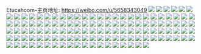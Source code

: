 Etucahcom-主页地址: https://weibo.com/u/5658343049 
![](https://wx4.sinaimg.cn/mw2000/006aVPvzgy1h8r42w0gktj310h0u0agb.jpg) 
![](https://wx4.sinaimg.cn/mw2000/006aVPvzgy1h8r42utt9kj31400u0gsb.jpg) 
![](https://wx4.sinaimg.cn/mw2000/006aVPvzgy1h8r42vg3rtj30u0140wla.jpg) 
![](https://wx4.sinaimg.cn/mw2000/006aVPvzgy1h8r42wfceoj30u50u0dk2.jpg) 
![](https://wx4.sinaimg.cn/mw2000/006aVPvzgy1h8clqlpxmzj30u0140wkr.jpg) 
![](https://wx4.sinaimg.cn/mw2000/006aVPvzgy1h8clql5ipuj30u0140448.jpg) 
![](https://wx4.sinaimg.cn/mw2000/006aVPvzgy1h8clqmc0ctj30u0140dln.jpg) 
![](https://wx4.sinaimg.cn/mw2000/006aVPvzgy1h8clqmyke9j30u01400zi.jpg) 
![](https://wx4.sinaimg.cn/mw2000/006aVPvzgy1h8clqoamivj30u0140120.jpg) 
![](https://wx4.sinaimg.cn/mw2000/006aVPvzgy1h8clqp1puhj30u0141dof.jpg) 
![](https://wx4.sinaimg.cn/mw2000/006aVPvzgy1h89dtg2uaej30u010y444.jpg) 
![](https://wx4.sinaimg.cn/mw2000/006aVPvzgy1h89dtgiiscj30u00ygdl0.jpg) 
![](https://wx4.sinaimg.cn/mw2000/006aVPvzgy1h89dthb5nhj30u0141tgr.jpg) 
![](https://wx4.sinaimg.cn/mw2000/006aVPvzgy1h89dti4q0dj30u01427c5.jpg) 
![](https://wx4.sinaimg.cn/mw2000/006aVPvzgy1h89dtm3z62j30u0140103.jpg) 
![](https://wx4.sinaimg.cn/mw2000/006aVPvzgy1h89dtkqaanj30u014ptiq.jpg) 
![](https://wx4.sinaimg.cn/mw2000/006aVPvzgy1h89dtlex1uj30sg0sg44t.jpg) 
![](https://wx4.sinaimg.cn/mw2000/006aVPvzgy1h7qyxg3f6xj30u0142qag.jpg) 
![](https://wx4.sinaimg.cn/mw2000/006aVPvzgy1h7n457rhjsj30u0140wk4.jpg) 
![](https://wx4.sinaimg.cn/mw2000/006aVPvzgy1h7n45d30fdj30u0140n1w.jpg) 
![](https://wx4.sinaimg.cn/mw2000/006aVPvzgy1h7n458deo3j30u0140n20.jpg) 
![](https://wx4.sinaimg.cn/mw2000/006aVPvzgy1h7n458xle6j30u0140tdm.jpg) 
![](https://wx4.sinaimg.cn/mw2000/006aVPvzgy1h7n45aaw3mj30sx12kafh.jpg) 
![](https://wx4.sinaimg.cn/mw2000/006aVPvzgy1h7n456vwwyj30u0140jx5.jpg) 
![](https://wx4.sinaimg.cn/mw2000/006aVPvzgy1h7n45cda2rj30u014043b.jpg) 
![](https://wx4.sinaimg.cn/mw2000/006aVPvzgy1h7n45b0e25j30u0140dla.jpg) 
![](https://wx4.sinaimg.cn/mw2000/006aVPvzgy1h7n45buwkoj30u0140wkf.jpg) 
![](https://wx4.sinaimg.cn/mw2000/006aVPvzgy1h7j2acqpogj30s00sgtdn.jpg) 
![](https://wx4.sinaimg.cn/mw2000/006aVPvzgy1h7gesl51ujj30u015egqz.jpg) 
![](https://wx4.sinaimg.cn/mw2000/006aVPvzgy1h7fo2oww9hj30u0140afg.jpg) 
![](https://wx4.sinaimg.cn/mw2000/006aVPvzgy1h7fo2slei5j30u0141q5t.jpg) 
![](https://wx4.sinaimg.cn/mw2000/006aVPvzgy1h7fo2mmetrj30sg23vwuh.jpg) 
![](https://wx4.sinaimg.cn/mw2000/006aVPvzgy1h7fo2pnexgj30u0140wm1.jpg) 
![](https://wx4.sinaimg.cn/mw2000/006aVPvzgy1h7fo2nxpq9j30u00urjyf.jpg) 
![](https://wx4.sinaimg.cn/mw2000/006aVPvzgy1h78kspw5eej30u00u0gru.jpg) 
![](https://wx4.sinaimg.cn/mw2000/006aVPvzgy1h6x68mzuclj323x2wchdu.jpg) 
![](https://wx4.sinaimg.cn/mw2000/006aVPvzgy1h6vte5wknij32802tau0y.jpg) 
![](https://wx4.sinaimg.cn/mw2000/006aVPvzgy1h6vtf4bgwjj32802you0z.jpg) 
![](https://wx4.sinaimg.cn/mw2000/006aVPvzgy1h6vtdyyi91j32802yo1kz.jpg) 
![](https://wx4.sinaimg.cn/mw2000/006aVPvzgy1h6vtfejggoj327z2swqv6.jpg) 
![](https://wx4.sinaimg.cn/mw2000/006aVPvzgy1h6vtf8rcohj32802yo4qp.jpg) 
![](https://wx4.sinaimg.cn/mw2000/006aVPvzgy1h6vtebz9tvj323x2wcnpe.jpg) 
![](https://wx4.sinaimg.cn/mw2000/006aVPvzgy1h6vtfss2pbj32802yox6r.jpg) 
![](https://wx4.sinaimg.cn/mw2000/006aVPvzgy1h6vtfyh3t0j327z2ynhdu.jpg) 
![](https://wx4.sinaimg.cn/mw2000/006aVPvzgy1h6cb1ck89gj30k90wc0te.jpg) 
![](https://wx4.sinaimg.cn/mw2000/006aVPvzgy1h6cb1yum90j30k90wdq5z.jpg) 
![](https://wx4.sinaimg.cn/mw2000/006aVPvzgy1h631394xiqj30sg35swn9.jpg) 
![](https://wx4.sinaimg.cn/mw2000/006aVPvzgy1h6313apnusj30sg1n94b4.jpg) 
![](https://wx4.sinaimg.cn/mw2000/006aVPvzgy1h6313bl0elj30u0140jsw.jpg) 
![](https://wx4.sinaimg.cn/mw2000/006aVPvzgy1h6313dr4vnj30u01bfgnx.jpg) 
![](https://wx4.sinaimg.cn/mw2000/006aVPvzgy1h6313fcqusj30u0140dic.jpg) 
![](https://wx4.sinaimg.cn/mw2000/006aVPvzgy1h5uovi5uegj31400u0dhi.jpg) 
![](https://wx4.sinaimg.cn/mw2000/006aVPvzgy1h5uovj0a6mj30u00u0q4f.jpg) 
![](https://wx4.sinaimg.cn/mw2000/006aVPvzgy1h5uovhbgdyj31400u0q4l.jpg) 
![](https://wx4.sinaimg.cn/mw2000/006aVPvzgy1h5uovkesnbj30u010cq46.jpg) 
![](https://wx4.sinaimg.cn/mw2000/006aVPvzgy1h5uovm4iipj30u00u03zl.jpg) 
![](https://wx4.sinaimg.cn/mw2000/006aVPvzgy1h5o61tbc0cj30wi0lrgp8.jpg) 
![](https://wx4.sinaimg.cn/mw2000/006aVPvzgy1h51ljf5lmlj30sg50jb29.jpg) 
![](https://wx4.sinaimg.cn/mw2000/006aVPvzgy1h51ljgtcruj30sg6ere81.jpg) 
![](https://wx4.sinaimg.cn/mw2000/006aVPvzgy1h51lji7lhoj30sg7777wh.jpg) 
![](https://wx4.sinaimg.cn/mw2000/006aVPvzgy1h51ljcwt7bj30sg7udkjl.jpg) 
![](https://wx4.sinaimg.cn/mw2000/006aVPvzgy1h51ljk4wioj30sg8ruu0x.jpg) 
![](https://wx4.sinaimg.cn/mw2000/006aVPvzgy1h51ljm2rhej30sg8sd1ky.jpg) 
![](https://wx4.sinaimg.cn/mw2000/006aVPvzgy1h51ljnn3tpj30sg96n7wi.jpg) 
![](https://wx4.sinaimg.cn/mw2000/006aVPvzgy1h51ljpndq4j30sg8q4b2a.jpg) 
![](https://wx4.sinaimg.cn/mw2000/006aVPvzgy1h51ljrd786j30sg2wa7k8.jpg) 
![](https://wx4.sinaimg.cn/mw2000/006aVPvzgy1h1wfezz064j32c033yx6q.jpg) 
![](https://wx4.sinaimg.cn/mw2000/006aVPvzgy1h1wff6sj61j32c033zkjl.jpg) 
![](https://wx4.sinaimg.cn/mw2000/006aVPvzgy1h1wfepwg70j32c0340npe.jpg) 
![](https://wx4.sinaimg.cn/mw2000/006aVPvzgy1h1wfebg1jlj32by33ykjm.jpg) 
![](https://wx4.sinaimg.cn/mw2000/006aVPvzly1gyqxt4k9qkj30u014010m.jpg) 
![](https://wx4.sinaimg.cn/mw2000/006aVPvzgy1gwesmt5vd3j30u0140gtd.jpg) 
![](https://wx4.sinaimg.cn/mw2000/006aVPvzgy1gwesms4dbvj30u0140aht.jpg) 
![](https://wx4.sinaimg.cn/mw2000/006aVPvzgy1gwesmo63o9j30u0140aik.jpg) 
![](https://wx4.sinaimg.cn/mw2000/006aVPvzgy1gwesmp4em2j30u0140wkm.jpg) 
![](https://wx4.sinaimg.cn/mw2000/006aVPvzgy1gwesmqncmuj30u01bgwnb.jpg) 
![](https://wx4.sinaimg.cn/mw2000/006aVPvzgy1gwesmptnm9j30u01e3thz.jpg) 
![](https://wx4.sinaimg.cn/mw2000/006aVPvzgy1gwesmnhmxpj30u0140afc.jpg) 
![](https://wx4.sinaimg.cn/mw2000/006aVPvzgy1gwesmm1hw6j30u0140dkq.jpg) 
![](https://wx4.sinaimg.cn/mw2000/006aVPvzgy1gwesmr7r6gj30u0140q9y.jpg) 
![](https://wx4.sinaimg.cn/mw2000/006aVPvzly1gnf0jpmeprj31ho1zkx6p.jpg) 
![](https://wx4.sinaimg.cn/mw2000/006aVPvzly1gnf0jr7jvjj31ho1zknpd.jpg) 
![](https://wx4.sinaimg.cn/mw2000/006aVPvzly1gnf0jqezrgj31ho1zkhdt.jpg) 
![](https://wx4.sinaimg.cn/mw2000/006aVPvzly1gnf0joncvwj30wd176161.jpg) 
![](https://wx4.sinaimg.cn/mw2000/006aVPvzly1gnf0jtfq5ij31ho1zkx6p.jpg) 
![](https://wx4.sinaimg.cn/mw2000/006aVPvzly1gnf0ju515wj31ho1zkkjl.jpg) 
![](https://wx4.sinaimg.cn/mw2000/006aVPvzly1gnf0jv62m1j31uo2gwqv5.jpg) 
![](https://wx4.sinaimg.cn/mw2000/006aVPvzly1gnf0jvp4ffj30tn0tndp1.jpg) 
![](https://wx4.sinaimg.cn/mw2000/006aVPvzly1gnf0js4kzxj31ho1zkhdu.jpg) 
![](https://wx4.sinaimg.cn/mw2000/006aVPvzgy1ggrwse0c3rj31o01o01ky.jpg) 
![](https://wx4.sinaimg.cn/mw2000/006aVPvzgy1ggrwsc1vcvj31o0280npe.jpg) 
![](https://wx4.sinaimg.cn/mw2000/006aVPvzgy1ggrws9noxcj31o0280kjm.jpg) 
![](https://wx4.sinaimg.cn/mw2000/006aVPvzgy1ggrws31caqj30ku1z8kiw.jpg) 
![](https://wx4.sinaimg.cn/mw2000/006aVPvzgy1ggrws7s51kj31o01907wi.jpg) 
![](https://wx4.sinaimg.cn/mw2000/006aVPvzgy1ggrws4cpyej31o01o01ky.jpg) 
![](https://wx4.sinaimg.cn/mw2000/006aVPvzgy1ggrws6j2p7j31o01o0npd.jpg) 
![](https://wx4.sinaimg.cn/mw2000/006aVPvzgy1ggrws1r0kfj30ku1xhe3z.jpg) 
![](https://wx4.sinaimg.cn/mw2000/006aVPvzgy1ggrws0onqcj31o0280b2a.jpg) 
![](https://wx4.sinaimg.cn/mw2000/006aVPvzgy1ggllw0xpn9j30u00u0dn3.jpg) 
![](https://wx4.sinaimg.cn/mw2000/006aVPvzgy1ggllw2zditj30u00u0aij.jpg) 
![](https://wx4.sinaimg.cn/mw2000/006aVPvzgy1ggllw4t51mj30u00u0wm2.jpg) 
![](https://wx4.sinaimg.cn/mw2000/006aVPvzgy1ggllw6vl9tj30u00u0dmo.jpg) 
![](https://wx4.sinaimg.cn/mw2000/006aVPvzgy1ggllw9c583j304a04c746.jpg) 
![](https://wx4.sinaimg.cn/mw2000/006aVPvzgy1ggllw8rdbej30u00u07c5.jpg) 
![](https://wx4.sinaimg.cn/mw2000/006aVPvzgy1ggkio9fsx9j31cu1cue81.jpg) 
![](https://wx4.sinaimg.cn/mw2000/006aVPvzgy1ggkinovfepj30ku2w6u0x.jpg) 
![](https://wx4.sinaimg.cn/mw2000/006aVPvzgy1ggkioggluhj31o01o04qp.jpg) 
![](https://wx4.sinaimg.cn/mw2000/006aVPvzgy1ggkinu8rl0j30u10u149v.jpg) 
![](https://wx4.sinaimg.cn/mw2000/006aVPvzgy1ggkin4nvk6j30ku3bte81.jpg) 
![](https://wx4.sinaimg.cn/mw2000/006aVPvzgy1ggkind8anwj30ku377e81.jpg) 
![](https://wx4.sinaimg.cn/mw2000/006aVPvzgy1ggkinrghhej30u00u046w.jpg) 
![](https://wx4.sinaimg.cn/mw2000/006aVPvzgy1ggkimvxklvj30ku3nzkjl.jpg) 
![](https://wx4.sinaimg.cn/mw2000/006aVPvzgy1ggkio14x3tj316o16m1kx.jpg) 
![](https://wx4.sinaimg.cn/mw2000/006aVPvzgy1g6hnnakcrxj327u1o0qv5.jpg) 
![](https://wx4.sinaimg.cn/mw2000/006aVPvzgy1g6hnmnf5sxj31ho1hohdt.jpg) 
![](https://wx4.sinaimg.cn/mw2000/006aVPvzgy1g6hnmzybcpj31ho1ho4qq.jpg) 
![](https://wx4.sinaimg.cn/mw2000/006aVPvzgy1g6hnnckdinj30oc0f2aei.jpg) 
![](https://wx4.sinaimg.cn/mw2000/006aVPvzgy1g69s60wflgj31d21d27wh.jpg) 
![](https://wx4.sinaimg.cn/mw2000/006aVPvzgy1g69s5z2w6zj31ho1ho1kx.jpg) 
![](https://wx4.sinaimg.cn/mw2000/006aVPvzgy1g69s627chqj31g61g64qp.jpg) 
![](https://wx4.sinaimg.cn/mw2000/006aVPvzgy1g69s64y5qrj31ge1g21kx.jpg) 
![](https://wx4.sinaimg.cn/mw2000/006aVPvzgy1g69s662h07j31ho1ho7wh.jpg) 
![](https://wx4.sinaimg.cn/mw2000/006aVPvzgy1g69s676wz2j31ho1ho7wh.jpg) 
![](https://wx4.sinaimg.cn/mw2000/006aVPvzgy1g69s68j0qbj31cm1di4qp.jpg) 
![](https://wx4.sinaimg.cn/mw2000/006aVPvzgy1g69s69vulzj31ho1hokj2.jpg) 
